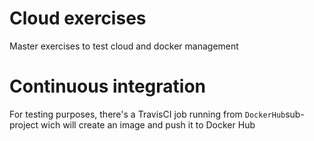 # Cloud exercises
Master exercises to test cloud and docker management

# Continuous integration
For testing purposes, there's a TravisCI job running from `DockerHub`sub-project wich will create an image and push it to Docker Hub